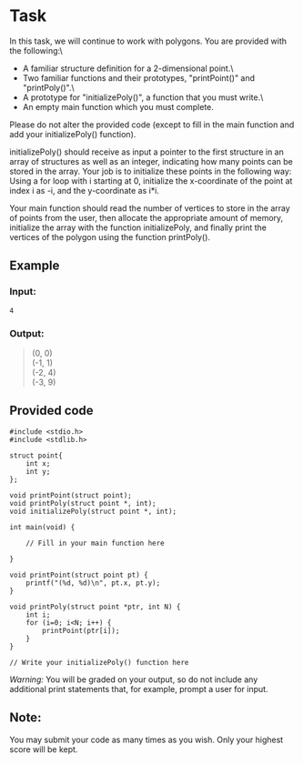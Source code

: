 # Task

In this task, we will continue to work with polygons. You are provided with the following:\
- A familiar structure definition for a 2-dimensional point.\
- Two familiar functions and their prototypes, "printPoint()" and "printPoly()".\
- A prototype for "initializePoly()", a function that you must write.\
- An empty main function which you must complete.

Please do not alter the provided code (except to fill in the main function and add your initializePoly() function).

initializePoly() should receive as input a pointer to the first structure in an array of structures as well as an integer, indicating how many points can be stored in the array. Your job is to initialize these points in the following way: Using a for loop with i starting at 0, initialize the x-coordinate of the point at index i as -i, and the y-coordinate as i*i.

Your main function should read the number of vertices to store in the array of points from the user, then allocate the appropriate amount of memory, initialize the array with the function initializePoly, and finally print the vertices of the polygon using the function printPoly().

## Example

### Input:
```
4
```

### Output:

>(0, 0)\
>(-1, 1)\
>(-2, 4)\
>(-3, 9)

## Provided code

```
#include <stdio.h>
#include <stdlib.h>

struct point{
	int x;
	int y;
};

void printPoint(struct point);
void printPoly(struct point *, int);
void initializePoly(struct point *, int);

int main(void) {

    // Fill in your main function here

}

void printPoint(struct point pt) {
    printf("(%d, %d)\n", pt.x, pt.y);
}

void printPoly(struct point *ptr, int N) {
    int i;
    for (i=0; i<N; i++) {
        printPoint(ptr[i]);
    }
}

// Write your initializePoly() function here

```

*Warning:* You will be graded on your output, so do not include any additional print statements that, for example, prompt a user for input.

## Note:

You may submit your code as many times as you wish. Only your highest score will be kept.